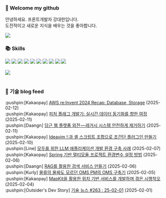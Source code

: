 ### 👋 Welcome my github

안녕하세요. 프론트개발자 강대한입니다.
<br>
도전적이고 새로운 지식을 배우는 것을 좋아합니다.

<!--
![header](https://capsule-render.vercel.app/api?type=Waving&color=auto&height=300&section=header&text=Welcome&fontAlignY=40&desc=KangDaeHan%20github%20&descSize=20&descAlignY=55&animation=fadeIn&fontSize=90)

**KangDaeHan/KangDaeHan** is a ✨ _special_ ✨ repository because its `README.md` (this file) appears on your GitHub profile.

Here are some ideas to get you started:

- 🔭 I’m currently working on ...
- 🌱 I’m currently learning ...
- 👯 I’m looking to collaborate on ...
- 🤔 I’m looking for help with ...
- 💬 Ask me about ...
- 📫 How to reach me: ...
- 😄 Pronouns: ...
- ⚡ Fun fact: ...
-->

<a href="https://twinfamily.github.io" target="_blank"><img src="https://img.shields.io/badge/Blog-121D33?style=flat-square&logo=blogger&logoColor=ffffff"/></a>

### :books: Skills
<a href="#" target="_blank"><img src="https://img.shields.io/badge/React-61DAFB?style=flat-square&logo=react&logoColor=ffffff"/></a>
<a href="#" target="_blank"><img src="https://img.shields.io/badge/Html5-E34F26?style=flat-square&logo=html5&logoColor=ffffff"/></a>
<a href="#" target="_blank"><img src="https://img.shields.io/badge/Javascript-F7DF1E?style=flat-square&logo=javascript&logoColor=ffffff"/></a>
<a href="#" target="_blank"><img src="https://img.shields.io/badge/Cssmodules-000000?style=flat-square&logo=cssmodules&logoColor=ffffff"/></a>
<a href="#" target="_blank"><img src="https://img.shields.io/badge/Node.js-339933?style=flat-square&logo=nodedotjs&logoColor=ffffff"/></a>
<a href="#" target="_blank"><img src="https://img.shields.io/badge/Typescript-3178C6?style=flat-square&logo=typescript&logoColor=ffffff"/></a>
<a href="#" target="_blank"><img src="https://img.shields.io/badge/Git-F05032?style=flat-square&logo=git&logoColor=ffffff"/></a>
<a href="#" target="_blank"><img src="https://img.shields.io/badge/Gitlab-FC6D26?style=flat-square&logo=gitlab&logoColor=ffffff"/></a>
<a href="#" target="_blank"><img src="https://img.shields.io/badge/Webpack-8DD6F9?style=flat-square&logo=webpack&logoColor=ffffff"/></a>
<a href="#" target="_blank"><img src="https://img.shields.io/badge/Vite-646CFF?style=flat-square&logo=vite&logoColor=ffffff"/></a>
<br><br>
<img src="https://github-readme-stats.vercel.app/api/top-langs/?username=KangDaeHan&layout=compact">
<br><br>
### :round_pushpin: 기술 blog feed
<!-- BLOG-POST-LIST:START --><div>:pushpin:[Kakaopay] <a target="_blank" href="https://tech.kakaopay.com/post/aws-reinvent-2024-database-and-storage/">AWS re:Invent 2024 Recap: Database, Storage</a> (2025-02-12)</div><div>:pushpin:[Kakaopay] <a target="_blank" href="https://tech.kakaopay.com/post/feature-flag/">피처 플래그 개발기: 실시간 데이터 동기화를 향한 여정</a> (2025-02-11)</div><div>:pushpin:[Daangn] <a target="_blank" href="https://medium.com/daangn/%EB%8B%B9%EA%B7%BC%EB%A7%88%EC%BC%93-%EC%9B%B9-%ED%94%8C%EB%9E%AB%ED%8F%BC-%EC%99%B8%EC%A0%84-%EB%A0%88%EA%B1%B0%EC%8B%9C-%EC%8B%9C%EC%8A%A4%ED%85%9C-%EC%95%88%EC%A0%84%ED%95%98%EA%B2%8C-%EC%A0%9C%EA%B1%B0%ED%95%98%EA%B8%B0-2b9a335ffb4d?source=rss----4505f82a2dbd---4">당근 웹 플랫폼 외전 — 레거시 시스템 안전하게 제거하기</a> (2025-02-11)</div><div>:pushpin:[Kakaopay] <a target="_blank" href="https://tech.kakaopay.com/post/ideavim-set-shell/">Ideavim !:과 셸 스크립트 조합으로 초간단 플러그인 만들기</a> (2025-02-10)</div><div>:pushpin:[Line] <a target="_blank" href="https://techblog.lycorp.co.jp/ko/building-a-development-environment-for-llm-apps-for-everyone">모두를 위한 LLM 애플리케이션 개발 환경 구축 사례</a> (2025-02-07)</div><div>:pushpin:[Kakaopay] <a target="_blank" href="https://tech.kakaopay.com/post/spring-multi-module-environment-variable/">Spring 기반 멀티모듈 프로젝트 환경변수 설정 방법</a> (2025-02-06)</div><div>:pushpin:[Daangn] <a target="_blank" href="https://medium.com/daangn/rag%EB%A5%BC-%ED%99%9C%EC%9A%A9%ED%95%9C-%EA%B2%80%EC%83%89-%EC%84%9C%EB%B9%84%EC%8A%A4-%EB%A7%8C%EB%93%A4%EA%B8%B0-211930ec74a1?source=rss----4505f82a2dbd---4">RAG를 활용한 검색 서비스 만들기</a> (2025-02-06)</div><div>:pushpin:[Kurly] <a target="_blank" href="http://thefarmersfront.github.io/blog/oms_pm/">물류의 물짜도 모르던 OMS PM의 OMS 구축기</a> (2025-02-05)</div><div>:pushpin:[Kakaopay] <a target="_blank" href="https://tech.kakaopay.com/post/ios-mapkit/">MapKit을 활용한 위치 기반 서비스를 개발하며 겪은 시행착오</a> (2025-02-04)</div><div>:pushpin:[Outsider's Dev Story] <a target="_blank" href="https://blog.outsider.ne.kr/1753">기술 뉴스 #263 : 25-02-01</a> (2025-02-01)</div><!-- BLOG-POST-LIST:END -->

<!-- ![Anurag's GitHub stats](https://github-readme-stats.vercel.app/api?username=KangDaeHan&show_icons=true&theme=radical) -->
